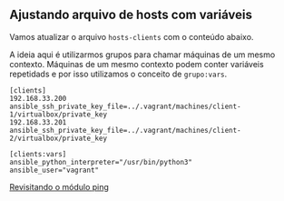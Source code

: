 ## Ajustando arquivo de hosts com variáveis

Vamos atualizar o arquivo `hosts-clients` com o conteúdo abaixo.

A ideia aqui é utilizarmos grupos para chamar máquinas de um mesmo contexto. Máquinas de um mesmo contexto podem conter variáveis repetidads e por isso utilizamos o conceito de `grupo:vars`.

```shell
[clients]
192.168.33.200 ansible_ssh_private_key_file=../.vagrant/machines/client-1/virtualbox/private_key
192.168.33.201 ansible_ssh_private_key_file=../.vagrant/machines/client-2/virtualbox/private_key

[clients:vars]
ansible_python_interpreter="/usr/bin/python3"
ansible_user="vagrant"
```

[Revisitando o módulo ping](ping-clean.md)
